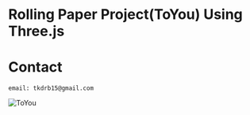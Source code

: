# Rolling Paper Project(ToYou) Using Three.js

# Contact

    email: tkdrb15@gmail.com

![ToYou](demo.png)
